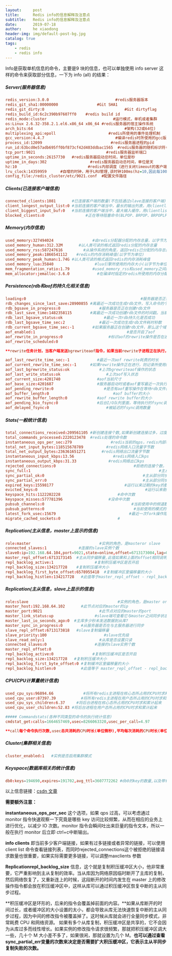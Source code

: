 ```yaml
---
layout:     post
title:      Redis info的信息解释及注意点
subtitle:   Redis info的信息解释及注意点
date:       2019-07-18
author:     he xiaodong
header-img: img/default-post-bg.jpg
catalog: true
tags:
    - redis
    - redis info
---
```



Info是获取单机信息的命令，主要是9 块的信息，也可以单独使用 info server 这样的命令来获取部分信息，一下为 info (all) 的结果：

##### Server(服务器信息)
```ini
redis_version:3.0.0                             #redis服务器版本
redis_git_sha1:00000000                 #Git SHA1
redis_git_dirty:0                                   #Git dirtyflag
redis_build_id:6c2c390b97607ff0    #redis build id
redis_mode:cluster                             #运行模式，单机或者集群
os:Linux 2.6.32-358.2.1.el6.x86_64 x86_64 #redis服务器的宿主操作系统
arch_bits:64                                        #架构(32或64位)
multiplexing_api:epoll                       #redis所使用的事件处理机制
gcc_version:4.4.7                               #编译redis时所使用的gcc版本
process_id:12099                              #redis服务器进程的pid
run_id:63bcd0e57adb695ff0bf873cf42d403ddbac1565  #redis服务器的随机标识符(用于sentinel和集群)
tcp_port:9021                               #redis服务器监听端口
uptime_in_seconds:26157730   #redis服务器启动总时间，单位是秒
uptime_in_days:302                   #redis服务器启动总时间，单位是天
hz:10                               #redis内部调度（进行关闭timeout的客户端，删除过期key等等）频率，程序规定serverCron每秒运行10次。
lru_clock:14359959      #自增的时钟，用于LRU管理,该时钟100ms(hz=10,因此每1000ms/10=100ms执行一次定时任务)更新一次。
config_file:/redis_cluster/etc/9021.conf  #配置文件路径
```

##### Clients(已连接客户端信息)
```conf
connected_clients:1081       #已连接客户端的数量(不包括通过slave连接的客户端)
client_longest_output_list:0 #当前连接的客户端当中，最长的输出列表，用clientlist命令观察omem字段最大值
client_biggest_input_buf:0   #当前连接的客户端当中，最大输入缓存，用clientlist命令观察qbuf和qbuf-free两个字段最大值
blocked_clients:0                  #正在等待阻塞命令(BLPOP、BRPOP、BRPOPLPUSH)的客户端的数量
```

##### Memory(内存信息)
```conf
used_memory:327494024                 #由redis分配器分配的内存总量，以字节为单位
used_memory_human:312.32M       #以人类可读的格式返回redis分配的内存总量
used_memory_rss:587247616         #从操作系统的角度，返回redis已分配的内存总量(俗称常驻集大小)。这个值和top命令的输出一致
used_memory_peak:1866541112    #redis的内存消耗峰值(以字节为单位) 
used_memory_peak_human:1.74G #以人类可读的格式返回redis的内存消耗峰值
used_memory_lua:35840                  #lua引擎所使用的内存大小(以字节为单位)
mem_fragmentation_ratio:1.79          #used_memory_rss和used_memory之间的比率，小于1表示使用了swap，大于1表示碎片比较多
mem_allocator:jemalloc-3.6.0            #在编译时指定的redis所使用的内存分配器。可以是libc、jemalloc或者tcmalloc
```

##### Persistence(rdb和aof的持久化相关信息)
```conf
loading:0                                                  #服务器是否正在载入持久化文件
rdb_changes_since_last_save:28900855 #离最近一次成功生成rdb文件，写入命令的个数，即有多少个写入命令没有持久化
rdb_bgsave_in_progress:0                 #服务器是否正在创建rdb文件
rdb_last_save_time:1482358115        #离最近一次成功创建rdb文件的时间戳。当前时间戳 - rdb_last_save_time=多少秒未成功生成rdb文件
rdb_last_bgsave_status:ok                  #最近一次rdb持久化是否成功
rdb_last_bgsave_time_sec:2               #最近一次成功生成rdb文件耗时秒数
rdb_current_bgsave_time_sec:-1        #如果服务器正在创建rdb文件，那么这个域记录的就是当前的创建操作已经耗费的秒数
aof_enabled:1                                        #是否开启了aof
aof_rewrite_in_progress:0                    #标识aof的rewrite操作是否在进行中
aof_rewrite_scheduled:0              

**rewrite任务计划，当客户端发送bgrewriteaof指令，如果当前rewrite子进程正在执行，那么将客户端请求的bgrewriteaof变为计划任务，待aof子进程结束后执行rewrite**

aof_last_rewrite_time_sec:-1            #最近一次aof rewrite耗费的时长
aof_current_rewrite_time_sec:-1      #如果rewrite操作正在进行，则记录所使用的时间，单位秒
aof_last_bgrewrite_status:ok             #上次bgrewriteaof操作的状态
aof_last_write_status:ok                    #上次aof写入状态
aof_current_size:4201740                #aof当前尺寸
aof_base_size:4201687                   #服务器启动时或者aof重写最近一次执行之后aof文件的大小
aof_pending_rewrite:0                      #是否有aof重写操作在等待rdb文件创建完毕之后执行?
aof_buffer_length:0                            #aof buffer的大小
aof_rewrite_buffer_length:0             #aof rewrite buffer的大小
aof_pending_bio_fsync:0                 #后台I/O队列里面，等待执行的fsync调用数量
aof_delayed_fsync:0                         #被延迟的fsync调用数量
```

##### Stats(一般统计信息)
```conf
total_connections_received:209561105 #新创建连接个数,如果新创建连接过多，过度地创建和销毁连接对性能有影响，说明短连接严重或连接池使用有问题，需调研代码的连接设置
total_commands_processed:2220123478  #redis处理的命令数
instantaneous_ops_per_sec:279                 #redis当前的qps，redis内部较实时的每秒执行的命令数
total_net_input_bytes:118515678789          #redis网络入口流量字节数
total_net_output_bytes:236361651271       #redis网络出口流量字节数
instantaneous_input_kbps:13.56                 #redis网络入口kps
instantaneous_output_kbps:31.33              #redis网络出口kps
rejected_connections:0                                  #拒绝的连接个数，redis连接个数达到maxclients限制，拒绝新连接的个数
sync_full:1                                                        #主从完全同步成功次数
sync_partial_ok:0                                           #主从部分同步成功次数
sync_partial_err:0                                          #主从部分同步失败次数
expired_keys:15598177                               #运行以来过期的key的数量
evicted_keys:0                                               #运行以来剔除(超过了maxmemory后)的key的数量
keyspace_hits:1122202228                         #命中次数
keyspace_misses:577781396                    #没命中次数
pubsub_channels:0                                      #当前使用中的频道数量
pubsub_patterns:0                                       #当前使用的模式的数量
latest_fork_usec:15679                                #最近一次fork操作阻塞redis进程的耗时数，单位微秒
migrate_cached_sockets:0                         #
```

##### Replication(主从信息，master上显示的信息)
```conf
role:master                              #实例的角色，是masteror slave
connected_slaves:1              #连接的slave实例个数
slave0:ip=192.168.64.104,port=9021,state=online,offset=6713173004,lag=0 #lag从库多少秒未向主库发送REPLCONF命令
master_repl_offset:6713173145  #主从同步偏移量,此值如果和上面的offset相同说明主从一致没延迟
repl_backlog_active:1                  #复制积压缓冲区是否开启
repl_backlog_size:134217728    #复制积压缓冲大小
repl_backlog_first_byte_offset:6578955418  #复制缓冲区里偏移量的大小
repl_backlog_histlen:134217728   #此值等于master_repl_offset - repl_backlog_first_byte_offset,该值不会超过repl_backlog_size的大小
```

##### Replication(主从信息，slave上显示的信息)
```conf
role:slave                                       #实例的角色，是master or slave
master_host:192.168.64.102       #此节点对应的master的ip
master_port:9021                         #此节点对应的master的port
master_link_status:up                  #slave端可查看它与master之间同步状态,当复制断开后表示down
master_last_io_seconds_ago:0  #主库多少秒未发送数据到从库?
master_sync_in_progress:0        #从服务器是否在与主服务器进行同步
slave_repl_offset:6713173818   #slave复制偏移量
slave_priority:100                         #slave优先级
slave_read_only:1                        #从库是否设置只读
connected_slaves:0                     #连接的slave实例个数
master_repl_offset:0         
repl_backlog_active:0                 #复制积压缓冲区是否开启
repl_backlog_size:134217728   #复制积压缓冲大小
repl_backlog_first_byte_offset:0 #复制缓冲区里偏移量的大小
repl_backlog_histlen:0           #此值等于 master_repl_offset - repl_backlog_first_byte_offset,该值不会超过repl_backlog_size的大小
```

##### CPU(CPU计算量统计信息)
```conf
used_cpu_sys:96894.66             #将所有redis主进程在核心态所占用的CPU时求和累计起来
used_cpu_user:87397.39           #将所有redis主进程在用户态所占用的CPU时求和累计起来
used_cpu_sys_children:6.37     #将后台进程在核心态所占用的CPU时求和累计起来
used_cpu_user_children:52.83 #将后台进程在用户态所占用的CPU时求和累计起来

##### Commandstats(各种不同类型的命令的执行统计信息)
cmdstat_get:calls=1664657469,usec=8266063320,usec_per_call=4.97  

**call每个命令执行次数,usec总共消耗的CPU时长(单位微秒),平均每次消耗的CPU时长(单位微秒)**
```

##### Cluster(集群相关信息)
```conf
cluster_enabled:1   #实例是否启用集群模式
```

##### Keyspace(数据库相关的统计信息)
```conf
db0:keys=194690,expires=191702,avg_ttl=3607772262 #db0的key的数量,以及带有生存期的key的数,平均存活时间
```

以上信息链接：[csdn 文章](https://blog.csdn.net/mysqldba23/article/details/68066322)


**需要额外注意：**

**instantaneous_ops_per_sec** 这个选项，如果 qps 过高，可以考虑通过 monitor 指令快速观察一下究竟是哪些 key 访问比较频繁，从而在相应的业务上进行优化，以减少 IO 次数。monitor 指令会瞬间吐出来巨量的指令文本，所以一般在执行 monitor 后立即 ctrl+c中断输出。

**info clients** 即当前多少客户端链接，如果有过多链接或者异常的链接，可以使用client list 命令查看链接列表，而同时rejected_connections这个被拒绝的链接请求数量也很重要，如果实际需要更多链接，可以调整maxclients 参数

**Replicationrepl_backlog_size** 信息，这个就是复制积压缓冲区大小，他非常重要，它严重影响到主从复制的效率。当从库因为网络原因临时断开了主库的复制，然后网络恢复了，又重新连上的时候，这段断开的时间内发生在 master 上的修改操作指令都会放在积压缓冲区中，这样从库可以通过积压缓冲区恢复中断的主从同步过程。

**积压缓冲区是环形的，后来的指令会覆盖掉前面的内容。**如果从库断开的时间过长，或者缓冲区的大小设置的太小，都会导致从库无法快速恢复中断的主从同步过程，因为中间的修改指令被覆盖掉了。这时候从库就会进行全量同步模式，非常耗费 CPU 和网络资源。 如果有多个从库复制，积压缓冲区是共享的，它不会因为从库过多而线性增长。如果实例的修改指令请求很频繁，那就把积压缓冲区调大一些，几十个 M 大小差不多了，如果很闲，那就设置为几个 M。**也可以通过查看sync_partial_err变量的次数来决定是否需要扩大积压缓冲区，它表示主从半同步复制失败的次数。**

